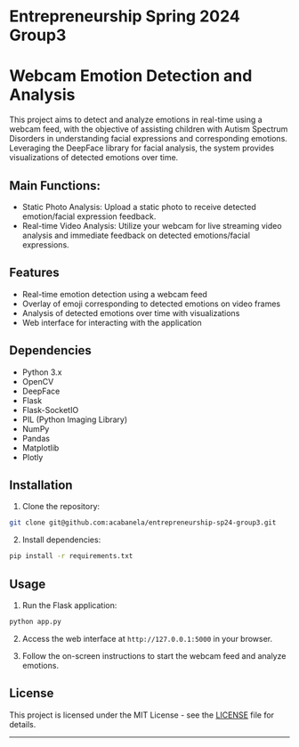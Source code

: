# Entrepreneurship Spring 2024 Group3

# Webcam Emotion Detection and Analysis

This project aims to detect and analyze emotions in real-time using a webcam feed, with the objective of assisting children with Autism Spectrum Disorders in understanding facial expressions and corresponding emotions. Leveraging the DeepFace library for facial analysis, the system provides visualizations of detected emotions over time.

## Main Functions:

- Static Photo Analysis: Upload a static photo to receive detected emotion/facial expression feedback.
- Real-time Video Analysis: Utilize your webcam for live streaming video analysis and immediate feedback on detected emotions/facial expressions.

## Features

- Real-time emotion detection using a webcam feed
- Overlay of emoji corresponding to detected emotions on video frames
- Analysis of detected emotions over time with visualizations
- Web interface for interacting with the application

## Dependencies

- Python 3.x
- OpenCV
- DeepFace
- Flask
- Flask-SocketIO
- PIL (Python Imaging Library)
- NumPy
- Pandas
- Matplotlib
- Plotly

## Installation

1. Clone the repository:

```bash
git clone git@github.com:acabanela/entrepreneurship-sp24-group3.git
```

2. Install dependencies:

```bash
pip install -r requirements.txt
```

## Usage

1. Run the Flask application:

```bash
python app.py
```

2. Access the web interface at `http://127.0.0.1:5000` in your browser.

3. Follow the on-screen instructions to start the webcam feed and analyze emotions.

## License

This project is licensed under the MIT License - see the [LICENSE](LICENSE) file for details.

---
